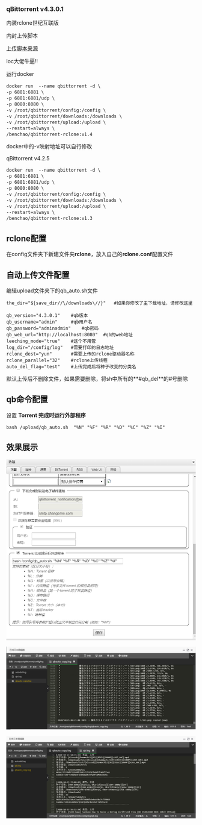 ### qBittorrent v4.3.0.1



内装rclone世纪互联版

内封上传脚本

[上传脚本来源](https://www.hostloc.com/thread-612238-1-1.html )

loc大佬牛逼!!

运行docker

```
docker run  --name qbittorrent -d \
-p 6881:6881 \
-p 6881:6881/udp \
-p 8080:8080 \
-v /root/qbittorrent/config:/config \
-v /root/qbittorrent/downloads:/downloads \
-v /root/qbittorrent/upload:/upload \
--restart=always \
/benchao/qbittorrent-rclone:v1.4
```

docker中的-v映射地址可以自行修改



qBittorrent v4.2.5

```
docker run  --name qbittorrent -d \
-p 6881:6881 \
-p 6881:6881/udp \
-p 8080:8080 \
-v /root/qbittorrent/config:/config \
-v /root/qbittorrent/downloads:/downloads \
-v /root/qbittorrent/upload:/upload \
--restart=always \
/benchao/qbittorrent-rclone:v1.3
```



## rclone配置

在config文件夹下新建文件夹**rclone**，放入自己的**rclone.conf**配置文件



## 自动上传文件配置

编辑upload文件夹下的qb_auto.sh文件![]()

```
the_dir="${save_dir//\/downloads\//}"	#如果你修改了主下载地址，请修改这里

qb_version="4.3.0.1"	#qb版本
qb_username="admin"		#qb用户名
qb_password="adminadmin"	#qb密码
qb_web_url="http://localhost:8080"	#qb的web地址
leeching_mode="true"	#这个不用管
log_dir="/config/log"	#需要打印的日志地址
rclone_dest="yun"		#需要上传的rclone驱动器名称
rclone_parallel="32"	#rclone上传线程
auto_del_flag="test"	#上传完成后将种子改变的分类名
```

默认上传后不删除文件，如果需要删除，将sh中所有的**#qb_del**的#号删除



## qb命令配置

设置 **Torrent 完成时运行外部程序**

```shell
bash /upload/qb_auto.sh  "%N" "%F" "%R" "%D" "%C" "%Z" "%I"
```





## 效果展示

![qb配置](https://github.com/666wcy/qbittorent_rclone_upload/raw/main/qb.png)

![上传日志](https://github.com/666wcy/qbittorent_rclone_upload/raw/main/log.png)

![上传内容](https://github.com/666wcy/qbittorent_rclone_upload/raw/main/upload.png)

